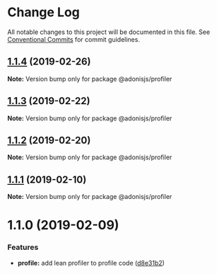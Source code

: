 # Change Log

All notable changes to this project will be documented in this file.
See [Conventional Commits](https://conventionalcommits.org) for commit guidelines.

## [1.1.4](https://github.com/adonisjs/adonis-framework/tree/master/packages/profiler/compare/@adonisjs/profiler@1.1.3...@adonisjs/profiler@1.1.4) (2019-02-26)

**Note:** Version bump only for package @adonisjs/profiler





## [1.1.3](https://github.com/adonisjs/adonis-framework/tree/master/packages/profiler/compare/@adonisjs/profiler@1.1.2...@adonisjs/profiler@1.1.3) (2019-02-22)

**Note:** Version bump only for package @adonisjs/profiler





## [1.1.2](https://github.com/adonisjs/adonis-framework/tree/master/packages/profiler/compare/@adonisjs/profiler@1.1.1...@adonisjs/profiler@1.1.2) (2019-02-20)

**Note:** Version bump only for package @adonisjs/profiler





## [1.1.1](https://github.com/adonisjs/adonis-framework/tree/master/packages/profiler/compare/@adonisjs/profiler@1.1.0...@adonisjs/profiler@1.1.1) (2019-02-10)

**Note:** Version bump only for package @adonisjs/profiler





# 1.1.0 (2019-02-09)


### Features

* **profile:** add lean profiler to profile code ([d8e31b2](https://github.com/adonisjs/adonis-framework/tree/master/packages/profiler/commit/d8e31b2))
